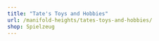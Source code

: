 ```yaml
---
title: "Tate's Toys and Hobbies"
url: /manifold-heights/tates-toys-and-hobbies/
shop: Spielzeug
---
```

